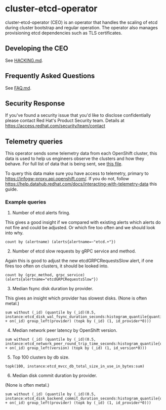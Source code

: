 # cluster-etcd-operator

cluster-etcd-operator (CEO) is an operator that handles the scaling of etcd during cluster bootstrap and regular operation. The operator also manages provisioning etcd dependencies such as TLS certificates.

## Developing the CEO 

See [HACKING.md](docs/HACKING.md).

## Frequently Asked Questions

See [FAQ.md](docs/FAQ.md).

## Security Response

If you've found a security issue that you'd like to disclose confidentially
please contact Red Hat's Product Security team. Details at
https://access.redhat.com/security/team/contact

## Telemetry queries

This operator sends some telemetry data from each OpenShift cluster, this data is used to help us engineers observe the clusters and how they behave. For full list of data that is being sent, see [this file](https://github.com/openshift/cluster-monitoring-operator/blob/master/manifests/0000_50_cluster-monitoring-operator_04-config.yaml).

To query this data make sure you have access to telemetry, primary to https://infogw-proxy.api.openshift.com/. If you do not, follow https://help.datahub.redhat.com/docs/interacting-with-telemetry-data this guide.

### Example queries

1. Number of etcd alerts firing.

This gives a good insight if we compared with existing alerts which alerts do not fire and could be adjusted. Or which fire too often and we should look into why.

```console
count by (alertname) (alerts{alertname=~"etcd.+"})
```

2. Number of etcd slow requests by gRPC service and method.

Again this is good to adjust the new etcdGRPCRequestsSlow alert, if one fires too often on clusters, it should be looked into.

```console
count by (grpc_method, grpc_service) (alerts{alertname="etcdGRPCRequestsSlow"})
```

3. Median fsync disk duration by provider.

This gives an insight which provider has slowest disks.
(None is often metal.)

```console
sum without (_id) (quantile by (_id)(0.5, instance:etcd_disk_wal_fsync_duration_seconds:histogram_quantile{quantile="0.99"}) + on(_id) group_left(provider) (topk by (_id) (1, id_provider*0)))
```

4. Median network peer latency by OpenShift version.

```console
sum without (_id) (quantile by (_id)(0.5, instance:etcd_network_peer_round_trip_time_seconds:histogram_quantile{quantile="0.99"}) + on(_id) group_left(version) (topk by (_id) (1, id_version*0)))
```

5. Top 100 clusters by db size.

```console
topk(100, instance:etcd_mvcc_db_total_size_in_use_in_bytes:sum)
```

6. Median disk commit duration by provider.

(None is often metal.)

```console
sum without (_id) (quantile by (_id)(0.5, instance:etcd_disk_backend_commit_duration_seconds:histogram_quantile{quantile="0.99"}) + on(_id) group_left(provider) (topk by (_id) (1, id_provider*0)))
```
